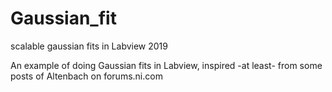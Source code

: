 # Gaussian_fit
scalable gaussian fits in Labview 2019

An example of doing Gaussian fits in Labview, inspired -at least- from some posts of Altenbach on forums.ni.com
